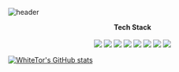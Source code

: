 ![header](https://capsule-render.vercel.app/api?type=cylinder&color=f0edcc&height=250&section=header&text=WhiteTor's%20Github&fontSize=55&fontColor=02343f&animation=fadeIn)

<p align="center">
    <Strong>Tech Stack</Strong><br>
    <br>
<img src="https://img.shields.io/badge/c++-00599C?style=for-the-badge&logo=c%2B%2B&logoColor=white">
<img src="https://img.shields.io/badge/python-3776AB?style=for-the-badge&logo=python&logoColor=white">
<img src="https://img.shields.io/badge/java-007396?style=for-the-badge&logo=java&logoColor=white">
<img src="https://img.shields.io/badge/javascript-F7DF1E?style=for-the-badge&logo=javascript&logoColor=black"> 
<img src="https://img.shields.io/badge/kotlin-7F52FF?style=for-the-badge&logo=kotlin&logoColor=white">
<img src="https://img.shields.io/badge/spring-6DB33F?style=for-the-badge&logo=spring&logoColor=white">
<img src="https://img.shields.io/badge/html5-E34F26?style=for-the-badge&logo=html5&logoColor=white"> 
<img src="https://img.shields.io/badge/css3-1572B6?style=for-the-badge&logo=css3&logoColor=white"> 

[![WhiteTor's GitHub stats](https://github-readme-stats.vercel.app/api?username=WhiteTor)](https://github.com/anuraghazra/github-readme-stats)
